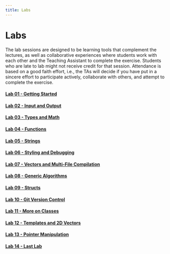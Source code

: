 ```yaml
---
title: Labs
---
```


# Labs

The lab sessions are designed to be learning tools that complement the lectures, as well as collaborative experiences where students work with each other and the Teaching Assistant to complete the exercise. Students who are late to lab might not receive credit for that session. Attendance is based on a good faith effort, i.e., the TAs will decide if you have put in a sincere effort to participate actively, collaborate with others, and attempt to complete the exercise.

#### [Lab 01 - Getting Started](labs/lab01.html)

#### [Lab 02 - Input and Output](labs/lab02.html)

#### [Lab 03 - Types and Math](labs/lab03.html)

#### [Lab 04 - Functions](labs/lab04.html)

#### [Lab 05 - Strings](labs/lab05.html)

#### [Lab 06 - Styling and Debugging](labs/lab06.html)

#### [Lab 07 - Vectors and Multi-File Compilation](labs/lab07.html)

#### [Lab 08 - Generic Algorithms](labs/lab08.html)

#### [Lab 09 - Structs](labs/lab09.html)

#### [Lab 10 - Git Version Control](labs/lab10.html)

#### [Lab 11 - More on Classes](labs/lab11.html)

#### [Lab 12 - Templates and 2D Vectors](labs/lab12.html)

#### [Lab 13 - Pointer Manipulation](labs/lab13.html)

#### [Lab 14 - Last Lab](labs/lab14.html)
